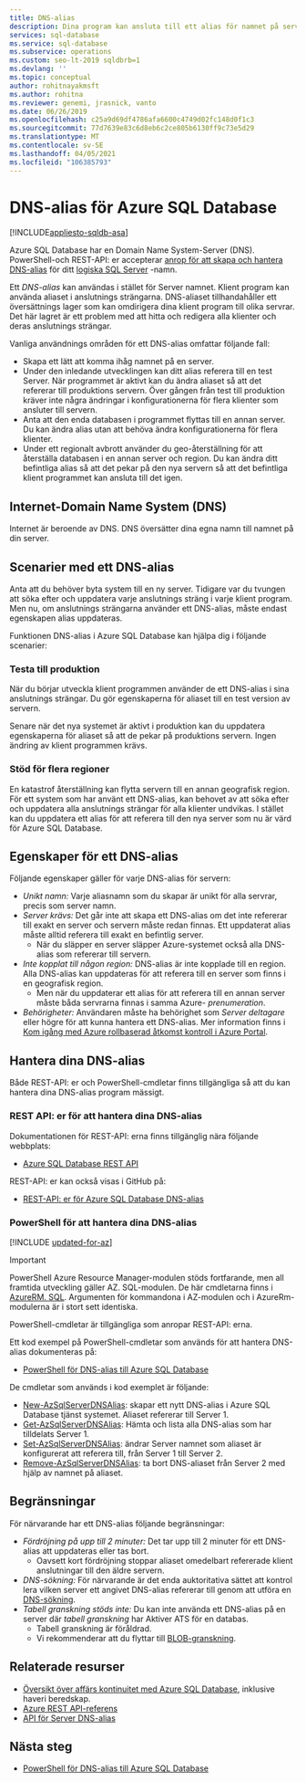 ```yaml
---
title: DNS-alias
description: Dina program kan ansluta till ett alias för namnet på servern för Azure SQL Database. Under tiden kan du ändra SQL Database aliaset pekar på när som helst, för att under lätta testning och så vidare.
services: sql-database
ms.service: sql-database
ms.subservice: operations
ms.custom: seo-lt-2019 sqldbrb=1
ms.devlang: ''
ms.topic: conceptual
author: rohitnayakmsft
ms.author: rohitna
ms.reviewer: genemi, jrasnick, vanto
ms.date: 06/26/2019
ms.openlocfilehash: c25a9d69df4786afa6600c4749d02fc148d0f1c3
ms.sourcegitcommit: 77d7639e83c6d8eb6c2ce805b6130ff9c73e5d29
ms.translationtype: MT
ms.contentlocale: sv-SE
ms.lasthandoff: 04/05/2021
ms.locfileid: "106385793"
---
```

# <a name="dns-alias-for-azure-sql-database"></a>DNS-alias för Azure SQL Database
[!INCLUDE[appliesto-sqldb-asa](../includes/appliesto-sqldb-asa.md)]

Azure SQL Database har en Domain Name System-Server (DNS). PowerShell-och REST-API: er accepterar [anrop för att skapa och hantera DNS-alias](#anchor-powershell-code-62x) för ditt [logiska SQL Server](logical-servers.md) -namn.

Ett *DNS-alias* kan användas i stället för Server namnet. Klient program kan använda aliaset i anslutnings strängarna. DNS-aliaset tillhandahåller ett översättnings lager som kan omdirigera dina klient program till olika servrar. Det här lagret är ett problem med att hitta och redigera alla klienter och deras anslutnings strängar.

Vanliga användnings områden för ett DNS-alias omfattar följande fall:

- Skapa ett lätt att komma ihåg namnet på en server.
- Under den inledande utvecklingen kan ditt alias referera till en test Server. När programmet är aktivt kan du ändra aliaset så att det refererar till produktions servern. Över gången från test till produktion kräver inte några ändringar i konfigurationerna för flera klienter som ansluter till servern.
- Anta att den enda databasen i programmet flyttas till en annan server. Du kan ändra alias utan att behöva ändra konfigurationerna för flera klienter.
- Under ett regionalt avbrott använder du geo-återställning för att återställa databasen i en annan server och region. Du kan ändra ditt befintliga alias så att det pekar på den nya servern så att det befintliga klient programmet kan ansluta till det igen.

## <a name="domain-name-system-dns-of-the-internet"></a>Internet-Domain Name System (DNS)

Internet är beroende av DNS. DNS översätter dina egna namn till namnet på din server.

## <a name="scenarios-with-one-dns-alias"></a>Scenarier med ett DNS-alias

Anta att du behöver byta system till en ny server. Tidigare var du tvungen att söka efter och uppdatera varje anslutnings sträng i varje klient program. Men nu, om anslutnings strängarna använder ett DNS-alias, måste endast egenskapen alias uppdateras.

Funktionen DNS-alias i Azure SQL Database kan hjälpa dig i följande scenarier:

### <a name="test-to-production"></a>Testa till produktion

När du börjar utveckla klient programmen använder de ett DNS-alias i sina anslutnings strängar. Du gör egenskaperna för aliaset till en test version av servern.

Senare när det nya systemet är aktivt i produktion kan du uppdatera egenskaperna för aliaset så att de pekar på produktions servern. Ingen ändring av klient programmen krävs.

### <a name="cross-region-support"></a>Stöd för flera regioner

En katastrof återställning kan flytta servern till en annan geografisk region. För ett system som har använt ett DNS-alias, kan behovet av att söka efter och uppdatera alla anslutnings strängar för alla klienter undvikas. I stället kan du uppdatera ett alias för att referera till den nya server som nu är värd för Azure SQL Database.

## <a name="properties-of-a-dns-alias"></a>Egenskaper för ett DNS-alias

Följande egenskaper gäller för varje DNS-alias för servern:

- *Unikt namn:* Varje aliasnamn som du skapar är unikt för alla servrar, precis som server namn.
- *Server krävs:* Det går inte att skapa ett DNS-alias om det inte refererar till exakt en server och servern måste redan finnas. Ett uppdaterat alias måste alltid referera till exakt en befintlig server.
  - När du släpper en server släpper Azure-systemet också alla DNS-alias som refererar till servern.
- *Inte kopplat till någon region:* DNS-alias är inte kopplade till en region. Alla DNS-alias kan uppdateras för att referera till en server som finns i en geografisk region.
  - Men när du uppdaterar ett alias för att referera till en annan server måste båda servrarna finnas i samma Azure- *prenumeration*.
- *Behörigheter:* Användaren måste ha behörighet som *Server deltagare* eller högre för att kunna hantera ett DNS-alias. Mer information finns i [Kom igång med Azure rollbaserad åtkomst kontroll i Azure Portal](../../role-based-access-control/overview.md).

## <a name="manage-your-dns-aliases"></a>Hantera dina DNS-alias

Både REST-API: er och PowerShell-cmdletar finns tillgängliga så att du kan hantera dina DNS-alias program mässigt.

### <a name="rest-apis-for-managing-your-dns-aliases"></a>REST API: er för att hantera dina DNS-alias

Dokumentationen för REST-API: erna finns tillgänglig nära följande webbplats:

- [Azure SQL Database REST API](/rest/api/sql/)

REST-API: er kan också visas i GitHub på:

- [REST-API: er för Azure SQL Database DNS-alias](https://github.com/Azure/azure-rest-api-specs/blob/master/specification/sql/resource-manager/Microsoft.Sql/preview/2017-03-01-preview/serverDnsAliases.json)

<a name="anchor-powershell-code-62x"></a>

### <a name="powershell-for-managing-your-dns-aliases"></a>PowerShell för att hantera dina DNS-alias

[!INCLUDE [updated-for-az](../../../includes/updated-for-az.md)]
> [!IMPORTANT]
> PowerShell Azure Resource Manager-modulen stöds fortfarande, men all framtida utveckling gäller AZ. SQL-modulen. De här cmdletarna finns i [AzureRM. SQL](/powershell/module/AzureRM.Sql/). Argumenten för kommandona i AZ-modulen och i AzureRm-modulerna är i stort sett identiska.

PowerShell-cmdletar är tillgängliga som anropar REST-API: erna.

Ett kod exempel på PowerShell-cmdletar som används för att hantera DNS-alias dokumenteras på:

- [PowerShell för DNS-alias till Azure SQL Database](dns-alias-powershell-create.md)

De cmdletar som används i kod exemplet är följande:

- [New-AzSqlServerDNSAlias](/powershell/module/az.Sql/New-azSqlServerDnsAlias): skapar ett nytt DNS-alias i Azure SQL Database tjänst systemet. Aliaset refererar till Server 1.
- [Get-AzSqlServerDNSAlias](/powershell/module/az.Sql/Get-azSqlServerDnsAlias): Hämta och lista alla DNS-alias som har tilldelats Server 1.
- [Set-AzSqlServerDNSAlias](/powershell/module/az.Sql/Set-azSqlServerDnsAlias): ändrar Server namnet som aliaset är konfigurerat att referera till, från Server 1 till Server 2.
- [Remove-AzSqlServerDNSAlias](/powershell/module/az.Sql/Remove-azSqlServerDnsAlias): ta bort DNS-aliaset från Server 2 med hjälp av namnet på aliaset.

## <a name="limitations"></a>Begränsningar

För närvarande har ett DNS-alias följande begränsningar:

- *Fördröjning på upp till 2 minuter:* Det tar upp till 2 minuter för ett DNS-alias att uppdateras eller tas bort.
  - Oavsett kort fördröjning stoppar aliaset omedelbart refererade klient anslutningar till den äldre servern.
- *DNS-sökning:* För närvarande är det enda auktoritativa sättet att kontrol lera vilken server ett angivet DNS-alias refererar till genom att utföra en [DNS-sökning](/windows-server/administration/windows-commands/nslookup).
- _Tabell granskning stöds inte:_ Du kan inte använda ett DNS-alias på en server där *tabell granskning* har Aktiver ATS för en databas.
  - Tabell granskning är föråldrad.
  - Vi rekommenderar att du flyttar till [BLOB-granskning](../../azure-sql/database/auditing-overview.md).

## <a name="related-resources"></a>Relaterade resurser

- [Översikt över affärs kontinuitet med Azure SQL Database](business-continuity-high-availability-disaster-recover-hadr-overview.md), inklusive haveri beredskap.
- [Azure REST API-referens](/rest/api/azure/)
- [API för Server DNS-alias](/rest/api/sql/2020-11-01-preview/serverdnsaliases)

## <a name="next-steps"></a>Nästa steg

- [PowerShell för DNS-alias till Azure SQL Database](dns-alias-powershell-create.md)
